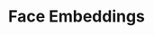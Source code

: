 ---
layout: page
title: Face Embeddings
description: This repository contains my submission for the final project of Deep Learning for Computer Vision (EE488B_2024) at KAIST, Fall 2024. This repository contains the framework for training deep embeddings for face recognition.
img: assets/img/one-shot.png
redirect: https://github.com/adeerkhan/Face-Embedding
importance: 1
category: work
---